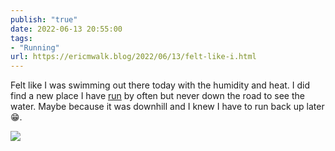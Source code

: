 ```yaml
---
publish: "true"
date: 2022-06-13 20:55:00
tags:
- "Running"
url: https://ericmwalk.blog/2022/06/13/felt-like-i.html
---
```

Felt like I was swimming out there today with the humidity and heat. I did find a new place I have [run](http://www.strava.com/activities/7302653046) by often but never down the road to see the water. Maybe because it was downhill and I knew I have to run back up later 😁.

![](https://ericmwalk.blog/uploads/2022/88f37d5dd3.jpg)
